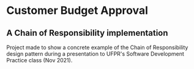 # Customer Budget Approval
## A Chain of Responsibility implementation

Project made to show a concrete example of the Chain of Responsibility design pattern
during a presentation to UFPR's Software Development Practice class (Nov 2021).